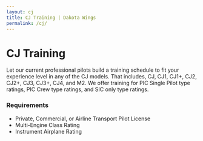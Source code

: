 ```yaml
---
layout: cj
title: CJ Training | Dakota Wings
permalink: /cj/
---
```

<h1>CJ Training</h1>

<p>Let our current professional pilots build a training schedule to fit your experience level in any of the CJ models. That includes, CJ, CJ1, CJ1+, CJ2, CJ2+, CJ3, CJ3+, CJ4, and M2. We offer training for PIC Single Pilot type ratings, PIC Crew type ratings, and SIC only type ratings.</p>

<h3>Requirements</h3>
<ul>
  <li>Private, Commercial, or Airline Transport Pilot License</li>
  <li>Multi-Engine Class Rating</li>
  <li>Instrument Airplane Rating</li>
</ul>
